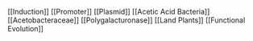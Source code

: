 [[Induction]]
[[Promoter]]
[[Plasmid]]
[[Acetic Acid Bacteria]]
[[Acetobacteraceae]]
[[Polygalacturonase]]
[[Land Plants]]
[[Functional Evolution]]
